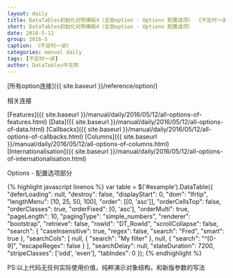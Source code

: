 ```yaml
---
layout: daily
title: DataTables初始化对照模板4（全部option - Options 配置选项） 《不定时一讲》 DataTables中文网
short: DataTables初始化对照模板4（全部option - Options 配置选项）
date: 2016-5-12
group: 2016-5
caption: 《不定时一讲》
categories: manual daily
tags: [不定时一讲]
author: DataTables中文网
---
```

[所有option连接]({{ site.baseurl }}/reference/option/)

相关连接

[Features]({{ site.baseurl }}/manual/daily/2016/05/12/all-options-of-features.html)
[Data]({{ site.baseurl }}/manual/daily/2016/05/12/all-options-of-data.html)
[Callbacks]({{ site.baseurl }}/manual/daily/2016/05/12/all-options-of-callbacks.html)
[Columns]({{ site.baseurl }}/manual/daily/2016/05/12/all-options-of-columns.html)
[Internationalisation]({{ site.baseurl }}/manual/daily/2016/05/12/all-options-of-internationalisation.html)

Options - 配置选项部分
<!--more-->

{% highlight javascript linenos %}
var table = $('#example').DataTable({
    "deferLoading": null,
    "destroy": false,
    "displayStart": 0,
    "dom": "lfrtip",
    "lengthMenu": [10, 25, 50, 100],
    "order": [[0, 'asc']],
    "orderCellsTop": false,
    "orderClasses": true,
    "orderFixed": [0, 'asc'],
    "orderMulti": true,
    "pageLength": 10,
    "pagingType": "simple_numbers",
    "renderer": "bootstrap",
    "retrieve": false,
    "rowId": "DT_RowId",
    "scrollCollapse": false,
    "search": {
        "caseInsensitive": true,
        "regex": false,
        "search": "Fred",
        "smart": true
    },
    "searchCols": [
        null, {
        "search": "My filter"
        },
        null,
        {
            "search": "^[0-9]",
            "escapeRegex": false
        }
    ],
    "searchDelay": null,
    "stateDuration": 7200,
    "stripeClasses": ['odd', 'even'],
    "tabIndex": 0
});
{% endhighlight %}

PS:以上代码无任何实际使用价值，纯粹演示对象结构，和新版参数的写法